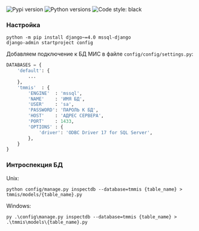 ![Pypi version](https://img.shields.io/pypi/v/django-tmmis.svg)
![Python versions](https://img.shields.io/pypi/pyversions/django-tmmis)
![Code style: black](https://img.shields.io/badge/code%20style-black-000000.svg)

### Настройка

```shell
python -m pip install django~=4.0 mssql-django
django-admin startproject config
```

Добавляем подключение к БД МИС в файле `config/config/settings.py`:
```python
DATABASES = {
    'default': {
        ...
    },
    'tmmis'  : {
        'ENGINE'  : 'mssql',
        'NAME'    : 'ИМЯ БД',
        'USER'    : 'sa',
        'PASSWORD': 'ПАРОЛЬ К БД',
        'HOST'    : 'АДРЕС СЕРВЕРА',
        'PORT'    : 1433,
        'OPTIONS' : {
            'driver': 'ODBC Driver 17 for SQL Server',
        },
    }
}
```

### Интроспекция БД

Unix:
```shell script
python config/manage.py inspectdb --database=tmmis {table_name} > tmmis/models/{table_name}.py
```

Windows:
```shell script
py .\config\manage.py inspectdb --database=tmmis {table_name} > .\tmmis\models\{table_name}.py
```
